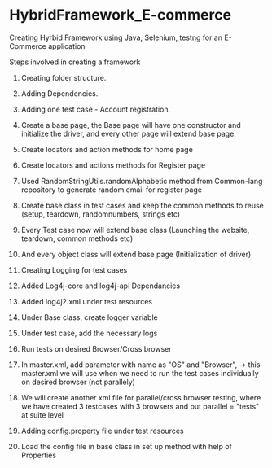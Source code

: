 # HybridFramework_E-commerce
Creating Hyrbid Framework using Java, Selenium, testng for an E-Commerce application

Steps involved in creating a framework 
 
1) Creating folder structure.

2) Adding Dependencies.

3) Adding one test case - Account registration.

4) Create a base page, the Base page will have one constructor and initialize the driver, and every other page will extend base page.

5) Create locators and action methods for home page

6) Create locators and actions methods for Register page

7) Used RandomStringUtils.randomAlphabetic method from Common-lang repository to generate random email for register page

8) Create base class in test cases and keep the common methods to reuse (setup, teardown, randomnumbers, strings etc)

9) Every Test case now will extend base class (Launching the website, teardown, common methods etc)

10) And every object class will extend base page (Initialization of driver)

11) Creating Logging for test cases

12) Added Log4j-core and log4j-api Dependancies

13) Added log4j2.xml under test resources 

14) Under Base class, create logger variable 

15) Under test case, add the necessary logs
    
16) Run tests on desired Browser/Cross browser 

17) In master.xml, add parameter with name as "OS" and "Browser", -> this master.xml we will use
when we need to run the test cases individually on desired browser (not parallely)

18) We will create another xml file for parallel/cross browser testing, where we have created 3 testcases
with 3 browsers and put parallel = "tests" at suite level

19) Adding config.property file under test resources

20) Load the config file in base class in set up method with help of Properties
